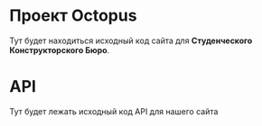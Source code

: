 
# Проект Octopus

Тут будет находиться исходный код сайта для **Студенческого Конструкторского Бюро**.

# API

Тут будет лежать исходный код API для нашего сайта

